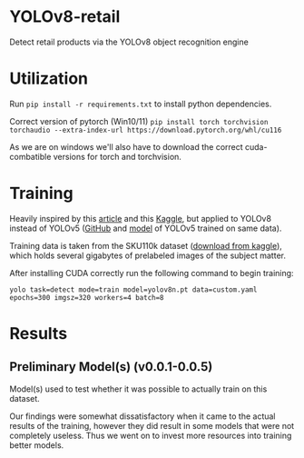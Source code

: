 # YOLOv8-retail
 Detect retail products via the YOLOv8 object recognition engine
# Utilization

Run `pip install -r requirements.txt` to install python dependencies.

Correct version of pytorch (Win10/11) `pip install torch torchvision torchaudio --extra-index-url https://download.pytorch.org/whl/cu116`

As we are on windows we'll also have to download the correct cuda-combatible versions for torch and torchvision.

# Training

Heavily inspired by this [article](https://medium.com/analytics-vidhya/retail-store-item-detection-using-yolov5-7ba3ddd71b0c) and this [Kaggle](https://www.kaggle.com/code/thedatasith/visualize-sku110k/notebook), but applied to YOLOv8 instead of YOLOv5 ([GitHub](https://github.com/eg4000/SKU110K_CVPR19) and [model](https://drive.google.com/file/d/1f9tRzJSqjuUQzXz8WjJC0V_WD-8y_6wy/view?usp=sharing) of YOLOv5 trained on same data).

Training data is taken from the SKU110k dataset ([download from kaggle](https://www.kaggle.com/datasets/thedatasith/sku110k-annotations)), which holds several gigabytes of prelabeled images of the subject matter.

After installing CUDA correctly run the following command to begin training:

`yolo task=detect mode=train model=yolov8n.pt data=custom.yaml epochs=300 imgsz=320 workers=4 batch=8`

# Results

## Preliminary Model(s) (v0.0.1-0.0.5)

Model(s) used to test whether it was possible to actually train on this dataset.

Our findings were somewhat dissatisfactory when it came to the actual results of the training, however they did result in some models that were not completely useless. Thus we went on to invest more resources into training better models.
